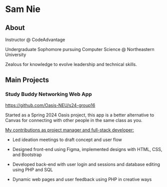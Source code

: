 # Sam Nie

## About
Instructor @ CodeAdvantage 

Undergraduate Sophomore pursuing Computer Science @ Northeastern University 

Zealous for knowledge to evolve leadership and technical skills.


## Main Projects


### Study Buddy Networking Web App

https://github.com/Oasis-NEU/s24-group16

Started as a Spring 2024 Oasis project, 
this app is a better alternative to Canvas for connecting with other people in the same class as you.



<ins>My contributions as project manager and full-stack developer:</ins>

 - Led ideation meetings to draft concept and user flow 

 - Designed front-end using Figma, implemented designs with HTML, CSS, and Bootstrap 

 - Developed back-end with user login and sessions and database editing using PHP and SQL

 - Dynamic web pages and user feedback using PHP in creative ways




<!--
**SamNie2027/SamNie2027** is a ✨ _special_ ✨ repository because its `README.md` (this file) appears on your GitHub profile.

Here are some ideas to get you started:

random change

- 🌱 I’m currently learning ...
- 👯 I’m looking to collaborate on ...
- 🤔 I’m looking for help with ...
- 💬 Ask me about ...
- 📫 How to reach me: ...
- 😄 Pronouns: ...
- ⚡ Fun fact: ...
-->
